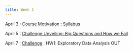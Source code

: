 ```yaml
---
title: Week 1 
---
```


April 3
: [Course Motivation](https://docs.google.com/presentation/d/1Z6-ZJw75JYxD9e9nQfWu9UOrSyQJk3VcIZ8ye-Aci_U/edit#slide=id.g14737fe4df7_1_724)
  : [Syllabus](../../about)


April 5
: [Challenge Unveiling: Big Questions and How we Fail](#)


April 7
: [Challenge](#)
  : HW1: Exploratory Data Analysis OUT